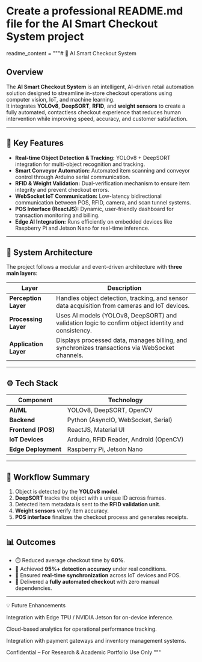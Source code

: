 # Create a professional README.md file for the AI Smart Checkout System project

readme_content = """# 🛒 AI Smart Checkout System

## Overview
The **AI Smart Checkout System** is an intelligent, AI-driven retail automation solution designed to streamline in-store checkout operations using computer vision, IoT, and machine learning.  
It integrates **YOLOv8**, **DeepSORT**, **RFID**, and **weight sensors** to create a fully automated, contactless checkout experience that reduces human intervention while improving speed, accuracy, and customer satisfaction.

---

## 🚀 Key Features
- **Real-time Object Detection & Tracking:** YOLOv8 + DeepSORT integration for multi-object recognition and tracking.  
- **Smart Conveyor Automation:** Automated item scanning and conveyor control through Arduino serial communication.  
- **RFID & Weight Validation:** Dual-verification mechanism to ensure item integrity and prevent checkout errors.  
- **WebSocket IoT Communication:** Low-latency bidirectional communication between POS, RFID, camera, and scan tunnel systems.  
- **POS Interface (ReactJS):** Dynamic, user-friendly dashboard for transaction monitoring and billing.  
- **Edge AI Integration:** Runs efficiently on embedded devices like Raspberry Pi and Jetson Nano for real-time inference.

---

## 🧠 System Architecture
The project follows a modular and event-driven architecture with **three main layers**:

| Layer | Description |
|--------|--------------|
| **Perception Layer** | Handles object detection, tracking, and sensor data acquisition from cameras and IoT devices. |
| **Processing Layer** | Uses AI models (YOLOv8, DeepSORT) and validation logic to confirm object identity and consistency. |
| **Application Layer** | Displays processed data, manages billing, and synchronizes transactions via WebSocket channels. |

---

## ⚙️ Tech Stack
| Component | Technology |
|------------|-------------|
| **AI/ML** | YOLOv8, DeepSORT, OpenCV |
| **Backend** | Python (AsyncIO, WebSocket, Serial) |
| **Frontend (POS)** | ReactJS, Material UI |
| **IoT Devices** | Arduino, RFID Reader, Android (OpenCV) |
| **Edge Deployment** | Raspberry Pi, Jetson Nano |

---

## 🧩 Workflow Summary
1. Object is detected by the **YOLOv8 model**.  
2. **DeepSORT** tracks the object with a unique ID across frames.  
3. Detected item metadata is sent to the **RFID validation unit**.  
4. **Weight sensors** verify item accuracy.  
5. **POS interface** finalizes the checkout process and generates receipts.  

---

## 📊 Outcomes
- ⏱️ Reduced average checkout time by **60%**.  
- 🎯 Achieved **95%+ detection accuracy** under real conditions.  
- 🔄 Ensured **real-time synchronization** across IoT devices and POS.  
- 🧠 Delivered a **fully automated checkout** with zero manual dependencies.

---

💡 Future Enhancements

Integration with Edge TPU / NVIDIA Jetson for on-device inference.

Cloud-based analytics for operational performance tracking.

Integration with payment gateways and inventory management systems.

Confidential – For Research & Academic Portfolio Use Only
"""
